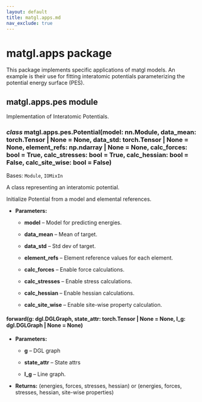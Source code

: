 ```yaml
---
layout: default
title: matgl.apps.md
nav_exclude: true
---
```


# matgl.apps package

This package implements specific applications of matgl models. An example is their use for fitting interatomic
potentials parameterizing the potential energy surface (PES).

## matgl.apps.pes module

Implementation of Interatomic Potentials.

### *class* matgl.apps.pes.Potential(model: nn.Module, data_mean: torch.Tensor | None = None, data_std: torch.Tensor | None = None, element_refs: np.ndarray | None = None, calc_forces: bool = True, calc_stresses: bool = True, calc_hessian: bool = False, calc_site_wise: bool = False)

Bases: `Module`, `IOMixIn`

A class representing an interatomic potential.

Initialize Potential from a model and elemental references.


* **Parameters:**

    * **model** – Model for predicting energies.


    * **data_mean** – Mean of target.


    * **data_std** – Std dev of target.


    * **element_refs** – Element reference values for each element.


    * **calc_forces** – Enable force calculations.


    * **calc_stresses** – Enable stress calculations.


    * **calc_hessian** – Enable hessian calculations.


    * **calc_site_wise** – Enable site-wise property calculation.

#### forward(g: dgl.DGLGraph, state_attr: torch.Tensor | None = None, l_g: dgl.DGLGraph | None = None)


* **Parameters:**

    * **g** – DGL graph


    * **state_attr** – State attrs


    * **l_g** – Line graph.


* **Returns:**
(energies, forces, stresses, hessian) or (energies, forces, stresses, hessian, site-wise properties)